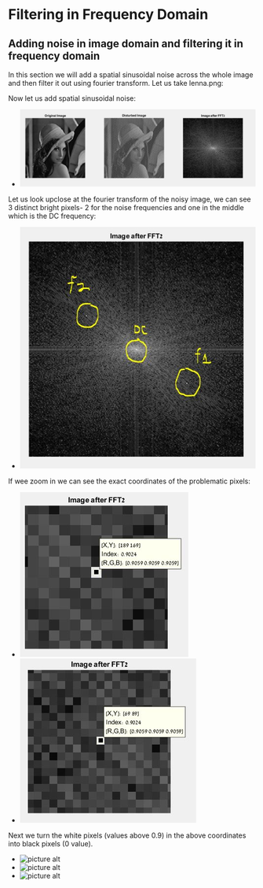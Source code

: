 # Filtering in Frequency Domain #
## Adding noise in image domain and filtering it in frequency domain ##
In this section we will add a spatial sinusoidal noise across the whole image and then filter it out using fourier transform.
Let us take lenna.png:

Now let us add spatial sinusoidal noise:
* ![picture alt](https://github.com/amitsason/Digital-Image-Processing/blob/master/Filtering%20image%20in%20frequency%20domain/beforeNoisyFFT.JPG)


Let us look upclose at the fourier transform of the noisy image, we can see 3 distinct bright pixels-
2 for the noise frequencies and one in the middle which is the DC frequency:
* ![picture alt](https://github.com/amitsason/Digital-Image-Processing/blob/master/Filtering%20image%20in%20frequency%20domain/noiseInFreqDom.JPG)


If wee zoom in we can see the exact coordinates of the problematic pixels:
* ![picture alt](https://github.com/amitsason/Digital-Image-Processing/blob/master/Filtering%20image%20in%20frequency%20domain/firstFreqCoo.JPG)
* ![picture alt](https://github.com/amitsason/Digital-Image-Processing/blob/master/Filtering%20image%20in%20frequency%20domain/secondFreqCoo.JPG)


Next we turn the white pixels (values above 0.9) in the above coordinates into black pixels (0 value).
* ![picture alt]()
* ![picture alt]()
* ![picture alt]()

